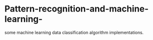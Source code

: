 # Pattern-recognition-and-machine-learning-
some machine learning data classification algorithm implementations.
